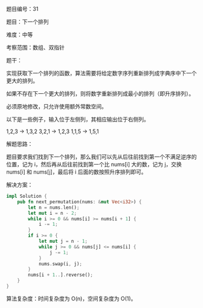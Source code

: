 题目编号：31

题目：下一个排列

难度：中等

考察范围：数组、双指针

题干：

实现获取下一个排列的函数，算法需要将给定数字序列重新排列成字典序中下一个更大的排列。

如果不存在下一个更大的排列，则将数字重新排列成最小的排列（即升序排列）。

必须原地修改，只允许使用额外常数空间。

以下是一些例子，输入位于左侧列，其相应输出位于右侧列。

1,2,3 → 1,3,2
3,2,1 → 1,2,3
1,1,5 → 1,5,1

解题思路：

题目要求我们找到下一个排列，那么我们可以先从后往前找到第一个不满足逆序的位置，记为 i，然后再从后往前找到第一个比 nums[i] 大的数，记为 j，交换 nums[i] 和 nums[j]，最后将 i 后面的数按照升序排列即可。

解决方案：

```rust
impl Solution {
    pub fn next_permutation(nums: &mut Vec<i32>) {
        let n = nums.len();
        let mut i = n - 2;
        while i >= 0 && nums[i] >= nums[i + 1] {
            i -= 1;
        }
        if i >= 0 {
            let mut j = n - 1;
            while j >= 0 && nums[j] <= nums[i] {
                j -= 1;
            }
            nums.swap(i, j);
        }
        nums[i + 1..].reverse();
    }
}
```

算法复杂度：时间复杂度为 O(n)，空间复杂度为 O(1)。